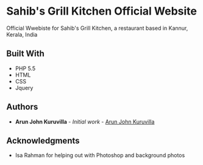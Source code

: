 # Sahib's Grill Kitchen Official Website

Official Wwebiste for Sahib's Grill Kitchen, a restaurant based in Kannur, Kerala, India

## Built With

* PHP 5.5
* HTML
* CSS
* Jquery

## Authors

* **Arun John Kuruvilla** - *Initial work* - [Arun John Kuruvilla](https://github.com/arunjohnkuruvilla)

## Acknowledgments

* Isa Rahman for helping out with Photoshop and background photos

